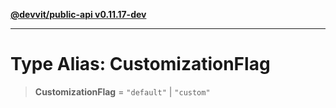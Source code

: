 [**@devvit/public-api v0.11.17-dev**](../../README.md)

---

# Type Alias: CustomizationFlag

> **CustomizationFlag** = `"default"` \| `"custom"`
